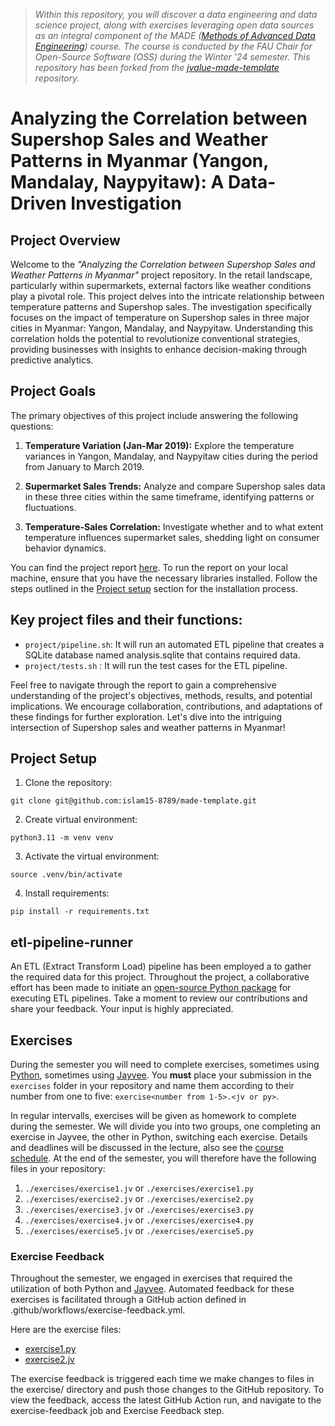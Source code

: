 > *Within this repository, you will discover a data engineering and data science project, along with exercises leveraging open data sources as an integral component of the MADE ([Methods of Advanced Data Engineering](https://oss.cs.fau.de/teaching/specific/saki/)) course. The course is conducted by the FAU Chair for Open-Source Software (OSS) during the Winter '24 semester. This repository has been forked from the [jvalue-made-template](https://github.com/jvalue/made-template) repository.*

# Analyzing the Correlation between Supershop Sales and Weather Patterns in Myanmar (Yangon, Mandalay, Naypyitaw): A Data-Driven Investigation

## Project Overview

Welcome to the *"Analyzing the Correlation between Supershop Sales and Weather Patterns in Myanmar"* project repository. In the retail landscape, particularly within supermarkets, external factors like weather conditions play a pivotal role. This project delves into the intricate relationship between temperature patterns and Supershop sales. The investigation specifically focuses on the impact of temperature on Supershop sales in three major cities in Myanmar: Yangon, Mandalay, and Naypyitaw. Understanding this correlation holds the potential to revolutionize conventional strategies, providing businesses with insights to enhance decision-making through predictive analytics.

## Project Goals

The primary objectives of this project include answering the following questions:

1. **Temperature Variation (Jan-Mar 2019):** Explore the temperature variances in Yangon, Mandalay, and Naypyitaw cities during the period from January to March 2019.

2. **Supermarket Sales Trends:** Analyze and compare Supershop sales data in these three cities within the same timeframe, identifying patterns or fluctuations.

3. **Temperature-Sales Correlation:** Investigate whether and to what extent temperature influences supermarket sales, shedding light on consumer behavior dynamics.

You can find the project report [here](/project/report.ipynb). To run the report on your local machine, ensure that you have the necessary libraries installed. Follow the steps outlined in the [Project setup](#project-setup) section for the installation process.

## Key project files and their functions:

* `project/pipeline.sh`: It will run an automated ETL pipeline that creates a SQLite database named analysis.sqlite that contains required data.
* `project/tests.sh` : It will run the test cases for the ETL pipeline.

Feel free to navigate through the report to gain a comprehensive understanding of the project's objectives, methods, results, and potential implications. We encourage collaboration, contributions, and adaptations of these findings for further exploration. Let's dive into the intriguing intersection of Supershop sales and weather patterns in Myanmar!

## Project Setup

1. Clone the repository:

```
git clone git@github.com:islam15-8789/made-template.git
```

2. Create virtual environment:

```
python3.11 -m venv venv
```

3. Activate the virtual environment:

```
source .venv/bin/activate
``` 

4. Install requirements:

```
pip install -r requirements.txt
```

## etl-pipeline-runner
An ETL (Extract Transform Load) pipeline has been employed a to gather the required data for this project. Throughout the project, a collaborative effort has been made to initiate an [open-source Python package](https://github.com/prantoamt/etl-pipeline-runner) for executing ETL pipelines. Take a moment to review our contributions and share your feedback. Your input is highly appreciated.

## Exercises
During the semester you will need to complete exercises, sometimes using [Python](https://www.python.org/), sometimes using [Jayvee](https://github.com/jvalue/jayvee). You **must** place your submission in the `exercises` folder in your repository and name them according to their number from one to five: `exercise<number from 1-5>.<jv or py>`.

In regular intervalls, exercises will be given as homework to complete during the semester. We will divide you into two groups, one completing an exercise in Jayvee, the other in Python, switching each exercise. Details and deadlines will be discussed in the lecture, also see the [course schedule](https://made.uni1.de/). At the end of the semester, you will therefore have the following files in your repository:

1. `./exercises/exercise1.jv` or `./exercises/exercise1.py`
2. `./exercises/exercise2.jv` or `./exercises/exercise2.py`
3. `./exercises/exercise3.jv` or `./exercises/exercise3.py`
4. `./exercises/exercise4.jv` or `./exercises/exercise4.py`
5. `./exercises/exercise5.jv` or `./exercises/exercise5.py`

### Exercise Feedback
Throughout the semester, we engaged in exercises that required the utilization of both Python and [Jayvee](https://github.com/jvalue/jayvee). Automated feedback for these exercises is facilitated through a GitHub action defined in .github/workflows/exercise-feedback.yml.

Here are the exercise files:
- [exercise1.py](/exercises/exercise1.py)
- [exercise2.jv](/exercises/exercise2.jv)

The exercise feedback is triggered each time we make changes to files in the exercise/ directory and push those changes to the GitHub repository. To view the feedback, access the latest GitHub Action run, and navigate to the exercise-feedback job and Exercise Feedback step.